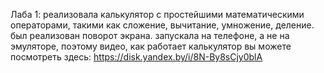 Лаба 1: реализовала калькулятор с простейшими математическими операторами, такими как сложение, вычитание, умножение, деление. был реализован поворот экрана. запускала на телефоне, а не на эмуляторе, поэтому видео, как работает калькулятор вы можете посмотреть здесь: https://disk.yandex.by/i/8N-By8sCjy0blA

